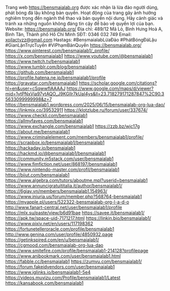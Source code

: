 Trang web <a href="https://bensmaialab.org/">https://bensmaialab.org</a> được xác nhận là lừa đảo người dùng, phát bóng đá lậu không bản quyền. Hoạt động của trang gây ảnh hưởng nghiêm trọng đến ngành thể thao và bản quyền nội dung. Hãy cảnh giác và tránh xa những nguồn không đáng tin cậy để bảo vệ quyền lợi của bạn.
Website: <a href="https://bensmaialab.org/">https://bensmaialab.org/</a>
Địa chỉ: 489/12 Mã Lò, Bình Hưng Hoà A, Bình Tân, Thành phố Hồ Chí Minh
SĐT: 0346 032 749
Email: xoilactvzz@gmail.com
Hastags: #BensmaialabLừaĐảo #PhátBóngĐáLậu #GianLậnTrựcTuyến #ViPhạmBảnQuyền 
<a href="https://bensmaialab.org/">https://bensmaialab.org/</a>
<a href="https://www.pinterest.com/bensmaialab1/_profile/">https://www.pinterest.com/bensmaialab1/_profile/</a>
<a href="https://x.com/bensmaialab1">https://x.com/bensmaialab1</a>
<a href="https://www.youtube.com/@bensmaialab1">https://www.youtube.com/@bensmaialab1</a>
<a href="https://www.twitch.tv/bensmaialab1">https://www.twitch.tv/bensmaialab1</a>
<a href="https://www.tumblr.com/blog/bensmaialab1">https://www.tumblr.com/blog/bensmaialab1</a>
<a href="https://github.com/bensmaialab1">https://github.com/bensmaialab1</a>
<a href="https://profile.hatena.ne.jp/bensmaialab1/profile">https://profile.hatena.ne.jp/bensmaialab1/profile</a>
<a href="https://gravatar.com/bensmaialab1">https://gravatar.com/bensmaialab1</a>
<a href="https://scholar.google.com/citations?hl=en&user=cSqwwfIAAAAJ">https://scholar.google.com/citations?hl=en&user=cSqwwfIAAAAJ</a>
<a href="https://www.google.com/maps/d/viewer?mid=1ytPNxVja97ytAQO_J9KGIlr7kUaI4ys&ll=23.718279171287847%2C90.35633099999998&z=7">https://www.google.com/maps/d/viewer?mid=1ytPNxVja97ytAQO_J9KGIlr7kUaI4ys&ll=23.718279171287847%2C90.35633099999998&z=7</a>
<a href="https://bensmaialab1.wordpress.com/2025/06/15/bensmaialab-org-lua-dao/">https://bensmaialab1.wordpress.com/2025/06/15/bensmaialab-org-lua-dao/</a>
<a href="https://linkmix.co/39532911">https://linkmix.co/39532911</a>
<a href="https://klotzlube.ru/forum/user/337674/">https://klotzlube.ru/forum/user/337674/</a>
<a href="https://www.checkli.com/bensmaialab1">https://www.checkli.com/bensmaialab1</a>
<a href="https://allmyfaves.com/bensmaialab1">https://allmyfaves.com/bensmaialab1</a>
<a href="https://www.exchangle.com/bensmaialab1">https://www.exchangle.com/bensmaialab1</a>
<a href="https://zzb.bz/wjc17g">https://zzb.bz/wjc17g</a>
<a href="https://about.me/bensmaialab1">https://about.me/bensmaialab1</a>
<a href="https://www.criminalelement.com/members/bensmaialab1/profile/">https://www.criminalelement.com/members/bensmaialab1/profile/</a>
<a href="https://scrapbox.io/bensmaialab1/bensmaialab1">https://scrapbox.io/bensmaialab1/bensmaialab1</a>
<a href="https://hackaday.io/bensmaialab1">https://hackaday.io/bensmaialab1</a>
<a href="https://hackmd.io/@bensmaialab1/bensmaialab1">https://hackmd.io/@bensmaialab1/bensmaialab1</a>
<a href="https://community.m5stack.com/user/bensmaialab1">https://community.m5stack.com/user/bensmaialab1</a>
<a href="https://www.fimfiction.net/user/868197/bensmaialab1">https://www.fimfiction.net/user/868197/bensmaialab1</a>
<a href="https://www.nintendo-master.com/profil/bensmaialab1">https://www.nintendo-master.com/profil/bensmaialab1</a>
<a href="https://biiut.com/bensmaialab1">https://biiut.com/bensmaialab1</a>
<a href="https://www.algebra.com/tutors/aboutme.mpl?userid=bensmaialab1">https://www.algebra.com/tutors/aboutme.mpl?userid=bensmaialab1</a>
<a href="https://www.annuncigratuititalia.it/author/bensmaialab1/">https://www.annuncigratuititalia.it/author/bensmaialab1/</a>
<a href="https://6giay.vn/members/bensmaialab1.154963/">https://6giay.vn/members/bensmaialab1.154963/</a>
<a href="https://www.iniuria.us/forum/member.php?568764-bensmaialab1">https://www.iniuria.us/forum/member.php?568764-bensmaialab1</a>
<a href="https://myapple.pl/users/522322-bensmaialab-org-l-a-d-o">https://myapple.pl/users/522322-bensmaialab-org-l-a-d-o</a>
<a href="http://www.fanart-central.net/user/bensmaialab1/profile">http://www.fanart-central.net/user/bensmaialab1/profile</a>
<a href="https://mlx.su/paste/view/b6d91bae">https://mlx.su/paste/view/b6d91bae</a>
<a href="https://savee.it/bensmaialab1/">https://savee.it/bensmaialab1/</a>
<a href="https://apk.tw/space-uid-7171217.html">https://apk.tw/space-uid-7171217.html</a>
<a href="https://linkin.bio/bensmaialab1/">https://linkin.bio/bensmaialab1/</a>
<a href="https://www.pixiv.net/en/users/117198362">https://www.pixiv.net/en/users/117198362</a>
<a href="https://fortunetelleroracle.com/profile/bensmaialab1">https://fortunetelleroracle.com/profile/bensmaialab1</a>
<a href="http://www.genina.com/user/profile/4850932.page">http://www.genina.com/user/profile/4850932.page</a>
<a href="https://getinkspired.com/en/u/bensmaialab1/">https://getinkspired.com/en/u/bensmaialab1/</a>
<a href="https://cgmood.com/bensmaialab-org-lua-dao">https://cgmood.com/bensmaialab-org-lua-dao</a>
<a href="https://www.smitefire.com/profile/bensmaialab1-214128?profilepage">https://www.smitefire.com/profile/bensmaialab1-214128?profilepage</a>
<a href="https://www.anibookmark.com/user/bensmaialab1.html">https://www.anibookmark.com/user/bensmaialab1.html</a>
<a href="https://fabble.cc/bensmaialab1">https://fabble.cc/bensmaialab1</a>
<a href="https://zumvu.com/bensmaialab1/">https://zumvu.com/bensmaialab1/</a>
<a href="https://forum.fakeidvendors.com/user/bensmaialab1">https://forum.fakeidvendors.com/user/bensmaialab1</a>
<a href="https://www.iglinks.io/bensmaialab1-5e4">https://www.iglinks.io/bensmaialab1-5e4</a>
<a href="https://videos.muvizu.com/Profile/bensmaialab1/Latest">https://videos.muvizu.com/Profile/bensmaialab1/Latest</a>
<a href="https://kansabook.com/bensmaialab1">https://kansabook.com/bensmaialab1</a>